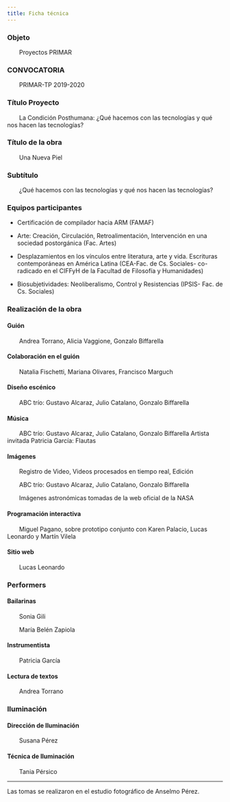 ```yaml
---
title: Ficha técnica
---
```


### Objeto

&emsp;&emsp;Proyectos PRIMAR

### CONVOCATORIA

&emsp;&emsp;PRIMAR-TP 2019-2020

### Título Proyecto

&emsp;&emsp;La Condición Posthumana: ¿Qué hacemos con las
tecnologías y qué nos hacen las tecnologías?

### Título de la obra

&emsp;&emsp;Una Nueva Piel

### Subtítulo

&emsp;&emsp;¿Qué hacemos con las tecnologías y qué nos hacen las
tecnologías?

### Equipos participantes

- Certificación de compilador hacia ARM (FAMAF)

- Arte: Creación, Circulación, Retroalimentación, Intervención en una
  sociedad postorgánica (Fac. Artes)

- Desplazamientos en los vínculos entre literatura, arte y vida.
  Escrituras contemporáneas en América Latina (CEA-Fac. de Cs. Sociales-
  co-radicado en el CIFFyH de la Facultad de Filosofía y Humanidades)

- Biosubjetividades: Neoliberalismo, Control y Resistencias (IPSIS-
  Fac. de Cs. Sociales)

### Realización de la obra

#### Guión

&emsp;&emsp;Andrea Torrano, Alicia Vaggione, Gonzalo Biffarella

#### Colaboración en el guión

&emsp;&emsp;Natalia Fischetti, Mariana Olivares, Francisco Marguch

#### Diseño escénico

&emsp;&emsp;ABC trío: Gustavo Alcaraz, Julio Catalano, Gonzalo Biffarella

#### Música

&emsp;&emsp;ABC trío: Gustavo Alcaraz, Julio Catalano, Gonzalo Biffarella
Artista invitada Patricia García: Flautas

#### Imágenes

&emsp;&emsp;Registro de Video, Videos procesados en tiempo real, Edición

&emsp;&emsp;ABC trío: Gustavo Alcaraz, Julio Catalano, Gonzalo Biffarella

&emsp;&emsp;Imágenes astronómicas tomadas de la web oficial de la NASA

#### Programación interactiva

&emsp;&emsp;Miguel Pagano, sobre prototipo conjunto con Karen Palacio, Lucas
Leonardo y Martín Vilela

#### Sitio web

&emsp;&emsp;Lucas Leonardo

### Performers

#### Bailarinas

&emsp;&emsp;Sonia Gili

&emsp;&emsp;María Belén Zapiola

#### Instrumentista

&emsp;&emsp;Patricia García

#### Lectura de textos

&emsp;&emsp;Andrea Torrano

### Iluminación

#### Dirección de Iluminación

&emsp;&emsp;Susana Pérez

#### Técnica de Iluminación

&emsp;&emsp;Tania Pérsico

---

Las tomas se realizaron en el estudio fotográfico de Anselmo Pérez.
